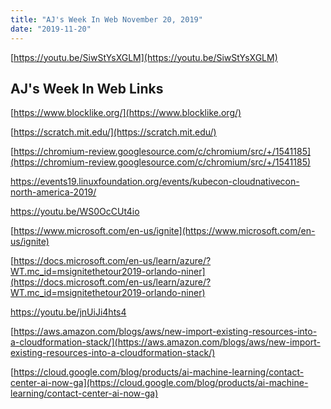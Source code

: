 ```yaml
---
title: "AJ's Week In Web November 20, 2019"
date: "2019-11-20"
---
```


[https://youtu.be/SiwStYsXGLM](https://youtu.be/SiwStYsXGLM)

## AJ's Week In Web Links

[](https://www.blocklike.org/)[https://www.blocklike.org/](https://www.blocklike.org/)

[](https://scratch.mit.edu/)[https://scratch.mit.edu/](https://scratch.mit.edu/)

[](https://chromium-review.googlesource.com/c/chromium/src/+/1541185)[https://chromium-review.googlesource.com/c/chromium/src/+/1541185](https://chromium-review.googlesource.com/c/chromium/src/+/1541185)

https://events19.linuxfoundation.org/events/kubecon-cloudnativecon-north-america-2019/

https://youtu.be/WS0OcCUt4io

[](https://www.microsoft.com/en-us/ignite)[https://www.microsoft.com/en-us/ignite](https://www.microsoft.com/en-us/ignite)

[](https://docs.microsoft.com/en-us/learn/azure/?WT.mc_id=msignitethetour2019-orlando-niner)[https://docs.microsoft.com/en-us/learn/azure/?WT.mc_id=msignitethetour2019-orlando-niner](https://docs.microsoft.com/en-us/learn/azure/?WT.mc_id=msignitethetour2019-orlando-niner)

https://youtu.be/jnUiJi4hts4

[](https://aws.amazon.com/blogs/aws/new-import-existing-resources-into-a-cloudformation-stack/)[https://aws.amazon.com/blogs/aws/new-import-existing-resources-into-a-cloudformation-stack/](https://aws.amazon.com/blogs/aws/new-import-existing-resources-into-a-cloudformation-stack/)

[](https://cloud.google.com/blog/products/ai-machine-learning/contact-center-ai-now-ga)[https://cloud.google.com/blog/products/ai-machine-learning/contact-center-ai-now-ga](https://cloud.google.com/blog/products/ai-machine-learning/contact-center-ai-now-ga)
